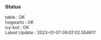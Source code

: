 ### Status


table : OK  
hogwarts : OK  
icy-bot : OK  
Latest Update : 2023-01-07 09:07:02.554617
